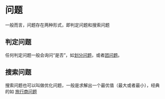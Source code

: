 # 问题
一般而言，问题存在两种形式，即判定问题和搜索问题

## 判定问题
任何判定问题一般会询问“是否”，如[划分问题](../doc/par.html)，或者[团问题](../doc/clique.html)。

## 搜索问题

搜索问题也可以叫做优化问题，一般是求解出一个最优值（最大或者最小），经典的如 [旅行商问题](../doc/tsp.html)

